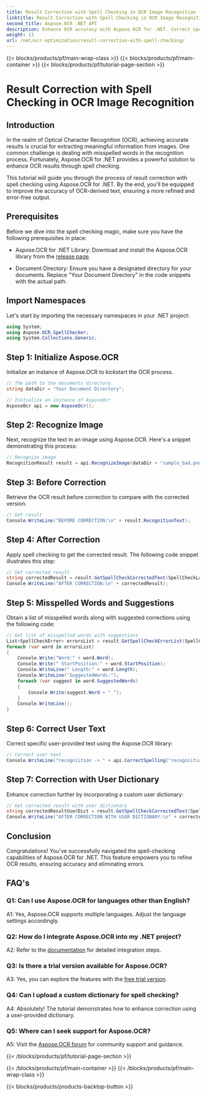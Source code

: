 ```yaml
---
title: Result Correction with Spell Checking in OCR Image Recognition
linktitle: Result Correction with Spell Checking in OCR Image Recognition
second_title: Aspose.OCR .NET API
description: Enhance OCR accuracy with Aspose.OCR for .NET. Correct spellings, customize dictionaries, and achieve error-free text recognition effortlessly.
weight: 13
url: /net/ocr-optimization/result-correction-with-spell-checking/
---
```


{{< blocks/products/pf/main-wrap-class >}}
{{< blocks/products/pf/main-container >}}
{{< blocks/products/pf/tutorial-page-section >}}

# Result Correction with Spell Checking in OCR Image Recognition

## Introduction

In the realm of Optical Character Recognition (OCR), achieving accurate results is crucial for extracting meaningful information from images. One common challenge is dealing with misspelled words in the recognition process. Fortunately, Aspose.OCR for .NET provides a powerful solution to enhance OCR results through spell checking.

This tutorial will guide you through the process of result correction with spell checking using Aspose.OCR for .NET. By the end, you'll be equipped to improve the accuracy of OCR-derived text, ensuring a more refined and error-free output.

## Prerequisites

Before we dive into the spell checking magic, make sure you have the following prerequisites in place:

- Aspose.OCR for .NET Library: Download and install the Aspose.OCR library from the [release page](https://releases.aspose.com/ocr/net/).

- Document Directory: Ensure you have a designated directory for your documents. Replace "Your Document Directory" in the code snippets with the actual path.

## Import Namespaces

Let's start by importing the necessary namespaces in your .NET project:

```csharp
using System;
using Aspose.OCR.SpellChecker;
using System.Collections.Generic;
```

## Step 1: Initialize Aspose.OCR

Initialize an instance of Aspose.OCR to kickstart the OCR process.

```csharp
// The path to the documents directory.
string dataDir = "Your Document Directory";

// Initialize an instance of AsposeOcr
AsposeOcr api = new AsposeOcr();
```

## Step 2: Recognize Image

Next, recognize the text in an image using Aspose.OCR. Here's a snippet demonstrating this process:

```csharp
// Recognize image
RecognitionResult result = api.RecognizeImage(dataDir + "sample_bad.png", new RecognitionSettings(Language.Eng));
```

## Step 3: Before Correction

Retrieve the OCR result before correction to compare with the corrected version.

```csharp
// Get result
Console.WriteLine("BEFORE CORRECTION:\n" + result.RecognitionText);
```

## Step 4: After Correction

Apply spell checking to get the corrected result. The following code snippet illustrates this step:

```csharp
// Get corrected result
string correctedResult = result.GetSpellCheckCorrectedText(SpellCheckLanguage.Eng);
Console.WriteLine("AFTER CORRECTION:\n" + correctedResult);
```

## Step 5: Misspelled Words and Suggestions

Obtain a list of misspelled words along with suggested corrections using the following code:

```csharp
// Get list of misspelled words with suggestions
List<SpellCheckError> errorsList = result.GetSpellCheckErrorList(SpellCheckLanguage.Eng);
foreach (var word in errorsList)
{
	Console.Write("Word:" + word.Word);
	Console.Write(" StartPosition:" + word.StartPosition);
	Console.WriteLine(" Length:" + word.Length);
	Console.WriteLine("SuggestedWords:");
	foreach (var suggest in word.SuggestedWords)
	{
		Console.Write(suggest.Word + " ");
	}
	Console.WriteLine();
}
```

## Step 6: Correct User Text

Correct specific user-provided text using the Aspose.OCR library:

```csharp
// Correct user text
Console.WriteLine("recogniition -> " + api.CorrectSpelling("recogniition"));
```

## Step 7: Correction with User Dictionary

Enhance correction further by incorporating a custom user dictionary:

```csharp
// Get corrected result with user dictionary
string correctedResultUserDict = result.GetSpellCheckCorrectedText(SpellCheckLanguage.Eng, dataDir+"dictionary.txt");
Console.WriteLine("AFTER CORRECTION WITH USER DICTIONARY:\n" + correctedResultUserDict);
```

## Conclusion

Congratulations! You've successfully navigated the spell-checking capabilities of Aspose.OCR for .NET. This feature empowers you to refine OCR results, ensuring accuracy and eliminating errors.

## FAQ's

### Q1: Can I use Aspose.OCR for languages other than English?

A1: Yes, Aspose.OCR supports multiple languages. Adjust the language settings accordingly.

### Q2: How do I integrate Aspose.OCR into my .NET project?

A2: Refer to the [documentation](https://reference.aspose.com/ocr/net/) for detailed integration steps.

### Q3: Is there a trial version available for Aspose.OCR?

A3: Yes, you can explore the features with the [free trial version](https://releases.aspose.com/).

### Q4: Can I upload a custom dictionary for spell checking?

A4: Absolutely! The tutorial demonstrates how to enhance correction using a user-provided dictionary.

### Q5: Where can I seek support for Aspose.OCR?

A5: Visit the [Aspose.OCR forum](https://forum.aspose.com/c/ocr/16) for community support and guidance.

{{< /blocks/products/pf/tutorial-page-section >}}

{{< /blocks/products/pf/main-container >}}
{{< /blocks/products/pf/main-wrap-class >}}

{{< blocks/products/products-backtop-button >}}
